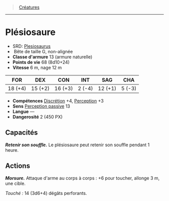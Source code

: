 ﻿---
!Monster
Family: MonsterHD
Type: Bête
Size: G
Alignment: non-alignée
ArmorClass: 13 (armure naturelle)
HitPoints: 68 (8d10+24)
Speed: 6 m, nage 12 m
Strength: 18 (+4)
Dexterity: 15 (+2)
Constitution: 16 (+3)
Intelligence: ' 2 (-4)'
Wisdom: 12 (+1)
Charisma: ' 5 (-3)'
Skills: '[Discrétion](hd_abilities_dexterity_discretion.md) +4, [Perception](hd_abilities_wisdom_perception.md) +3'
Senses: '[Perception passive](hd_abilities_dexterity_perception_passive.md) 13'
Languages: —
Challenge: 2 (450 PX)
Id: monsters_hd.md#plésiosaure
ParentLink: monsters_hd.md#créatures
Name: Plésiosaure
ParentName: Créatures
NameLevel: 1
AltName: '[Plesiosaurus](srd_monsters_plesiosaurus.md)'
Attributes: {}
---
> [Créatures](hd_monsters.md)

---

# Plésiosaure

- SRD: [Plesiosaurus](srd_monsters_plesiosaurus.md)
-  Bête de taille G, non-alignée
- **Classe d'armure** 13 (armure naturelle)
- **Points de vie** 68 (8d10+24)
- **Vitesse** 6 m, nage 12 m

|FOR|DEX|CON|INT|SAG|CHA|
|---|---|---|---|---|---|
|18 (+4)|15 (+2)|16 (+3)| 2 (-4)|12 (+1)| 5 (-3)|

- **Compétences** [Discrétion](hd_abilities_dexterity_discretion.md) +4, [Perception](hd_abilities_wisdom_perception.md) +3
- **Sens** [Perception passive](hd_abilities_dexterity_perception_passive.md) 13
- **Langue** —
- **Dangerosité** 2 (450 PX)

## Capacités

**_Retenir son souffle._** Le plésiosaure peut retenir son souffle pendant 1 heure.

## Actions

**_Morsure._** Attaque d'arme au corps à corps : +6 pour toucher, allonge 3 m, une cible.

_Touché :_ 14 (3d6+4) dégâts perforants.

